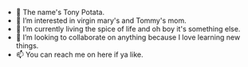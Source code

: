 - 👋 The name's Tony Potata.
- 👀 I’m interested in virgin mary's and Tommy's mom.
- 🌱 I’m currently living the spice of life and oh boy it's something else.
- 💞️ I’m looking to collaborate on anything because I love learning new things.
- 📫 You can reach me on here if ya like.

<!---
Kilhefner/Kilhefner is a ✨ special ✨ repository because its `README.md` (this file) appears on your GitHub profile.
You can click the Preview link to take a look at your changes.
--->
